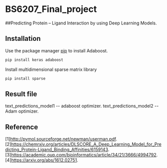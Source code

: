 # BS6207_Final_project
##Predicting Protein – Ligand Interaction by using Deep Learning Models.    

## Installation
Use the package manager [pip](https://pip.pypa.io/en/stable/) to install Adaboost.
```bash
pip install keras adaboost
```
Install multidimensional sparse matrix library
```bash
pip install sparse
```

## Result file
text_predictions_model1 -- adaboost optimizer. 
text_predictions_model2 -- Adam optimizer. 
## Reference
[1]http://pymol.sourceforge.net/newman/userman.pdf. 
[2]https://chemrxiv.org/articles/DLSCORE_A_Deep_Learning_Model_for_Predicting_Protein-Ligand_Binding_Affinities/6159143. 
[3]https://academic.oup.com/bioinformatics/article/34/21/3666/4994792. 
[4]https://arxiv.org/abs/1612.02751. 
